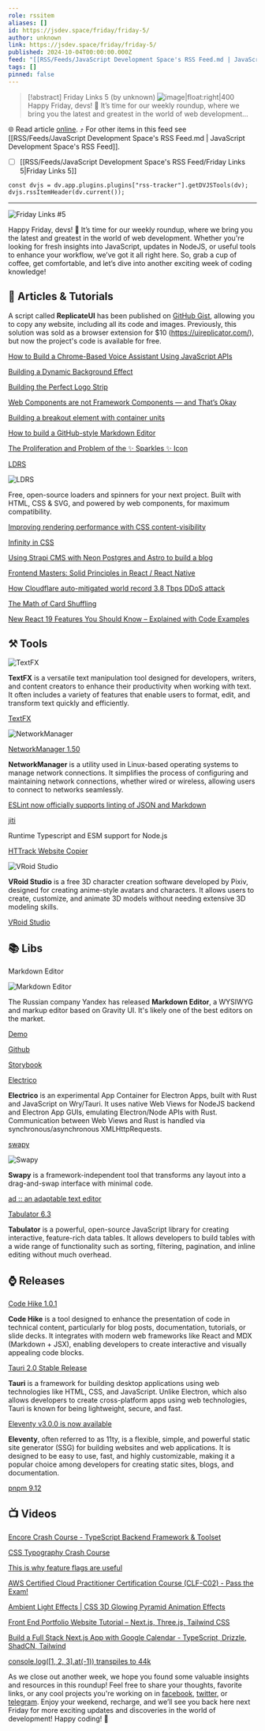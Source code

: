 ```yaml
---
role: rssitem
aliases: []
id: https://jsdev.space/friday/friday-5/
author: unknown
link: https://jsdev.space/friday/friday-5/
published: 2024-10-04T00:00:00.000Z
feed: "[[RSS/Feeds/JavaScript Development Space's RSS Feed.md | JavaScript Development Space's RSS Feed]]"
tags: []
pinned: false
---
```


> [!abstract] Friday Links 5 (by unknown)
> ![image|float:right|400](./images/friday-5.png) Happy Friday, devs! 🎉 It’s time for our weekly roundup, where we bring you the latest and greatest in the world of web development…

🌐 Read article [online](https://jsdev.space/friday/friday-5/). ⤴ For other items in this feed see [[RSS/Feeds/JavaScript Development Space's RSS Feed.md | JavaScript Development Space's RSS Feed]].

- [ ] [[RSS/Feeds/JavaScript Development Space's RSS Feed/Friday Links 5|Friday Links 5]]

~~~dataviewjs
const dvjs = dv.app.plugins.plugins["rss-tracker"].getDVJSTools(dv);
dvjs.rssItemHeader(dv.current());
~~~

- - -

![Friday Links #5](./images/friday-5.png)

Happy Friday, devs! 🎉 It’s time for our weekly roundup, where we bring you the latest and greatest in the world of web development. Whether you're looking for fresh insights into JavaScript, updates in NodeJS, or useful tools to enhance your workflow, we’ve got it all right here. So, grab a cup of coffee, get comfortable, and let’s dive into another exciting week of coding knowledge!

## 📜 Articles & Tutorials

A script called **ReplicateUI** has been published on [GitHub Gist](https://gist.github.com/markflorkowski/4269bc529324dceb2858c77b7609704c#file-gistfile1-txt), allowing you to copy any website, including all its code and images. Previously, this solution was sold as a browser extension for $10 (https://uireplicator.com/), but now the project's code is available for free.

[How to Build a Chrome-Based Voice Assistant Using JavaScript APIs](https://medium.com/@kenzic/how-to-build-a-chrome-based-voice-assistant-using-javascript-apis-ed2895658eb2)

[Building a Dynamic Background Effect](https://www.letsbuildui.dev/articles/building-a-dynamic-background-effect/)

[Building the Perfect Logo Strip](https://9elements.com/blog/building-the-perfect-logo-strip/)

[Web Components are not Framework Components — and That’s Okay](https://lea.verou.me/blog/2024/wcs-vs-frameworks/)

[Building a breakout element with container units](https://piccalil.li/blog/building-a-breakout-element-with-container-units/)

[How to build a GitHub-style Markdown Editor](https://indiecourses.com/blog/how-to-build-a-github-style-markdown-editor)

[The Proliferation and Problem of the ✨ Sparkles ✨ Icon](https://css-tricks.com/the-proliferation-and-problem-of-the-sparkles-icon/)

[LDRS](https://uiball.com/ldrs/)

![LDRS](./images/ldrs.png)

Free, open-source loaders and spinners for your next project.
Built with HTML, CSS & SVG, and powered by web components, for maximum compatibility.

[Improving rendering performance with CSS content-visibility](https://nolanlawson.com/2024/09/18/improving-rendering-performance-with-css-content-visibility/)

[Infinity in CSS](https://frontendmasters.com/blog/infinity-in-css/)

[Using Strapi CMS with Neon Postgres and Astro to build a blog](https://neon.tech/guides/strapi-cms)

[Frontend Masters: Solid Principles in React / React Native](https://blog.stackademic.com/react-native-masters-solid-principles-in-react-react-native-a1b8df8d261d)

[How Cloudflare auto-mitigated world record 3.8 Tbps DDoS attack](https://blog.cloudflare.com/how-cloudflare-auto-mitigated-world-record-3-8-tbps-ddos-attack/)

[The Math of Card Shuffling](https://fredhohman.com/card-shuffling/)

[New React 19 Features You Should Know – Explained with Code Examples](https://www.freecodecamp.org/news/new-react-19-features-you-should-know-with-code-examples/)

## ⚒️ Tools

![TextFX](./images/textfx.png)

**TextFX** is a versatile text manipulation tool designed for developers, writers, and content creators to enhance their productivity when working with text. It often includes a variety of features that enable users to format, edit, and transform text quickly and efficiently.

[TextFX](https://textfx.withgoogle.com/)

![NetworkManager](./images/NetworkManager.png)

[NetworkManager 1.50](https://networkmanager.dev/)

**NetworkManager** is a utility used in Linux-based operating systems to manage network connections. It simplifies the process of configuring and maintaining network connections, whether wired or wireless, allowing users to connect to networks seamlessly.

[ESLint now officially supports linting of JSON and Markdown](https://eslint.org/blog/2024/10/eslint-json-markdown-support/)

[jiti](https://github.com/unjs/jiti)

Runtime Typescript and ESM support for Node.js

[HTTrack Website Copier](https://github.com/xroche/httrack)

![VRoid Studio](./images/VRoid-Studio.png)

**VRoid Studio** is a free 3D character creation software developed by Pixiv, designed for creating anime-style avatars and characters. It allows users to create, customize, and animate 3D models without needing extensive 3D modeling skills.

[VRoid Studio](https://vroid.com/en/studio)

## 📚 Libs

Markdown Editor

![Markdown Editor](./images/Markdown-Editor.png)

The Russian company Yandex has released **Markdown Editor**, a WYSIWYG and markup editor based on Gravity UI. It's likely one of the best editors on the market.

[Demo](https://gravity-ui.com/libraries/markdown-editor/playground)

[Github](https://github.com/gravity-ui/markdown-editor/)

[Storybook](https://preview.gravity-ui.com/md-editor/)

[Electrico](https://github.com/thomastschurtschenthaler/electrico)

**Electrico** is an experimental App Container for Electron Apps, built with Rust and JavaScript on Wry/Tauri. It uses native Web Views for NodeJS backend and Electron App GUIs, emulating Electron/Node APIs with Rust. Communication between Web Views and Rust is handled via synchronous/asynchronous XMLHttpRequests.

[swapy](https://github.com/TahaSh/swapy)

![Swapy](./images/swapy.png)

**Swapy** is a framework-independent tool that transforms any layout into a drag-and-swap interface with minimal code.


[ad :: an adaptable text editor](https://github.com/sminez/)

[Tabulator 6.3](https://tabulator.info/docs/6.3/release)

**Tabulator** is a powerful, open-source JavaScript library for creating interactive, feature-rich data tables. It allows developers to build tables with a wide range of functionality such as sorting, filtering, pagination, and inline editing without much overhead. 

## ⌚ Releases

[Code Hike 1.0.1](https://github.com/code-hike/codehike)

**Code Hike** is a tool designed to enhance the presentation of code in technical content, particularly for blog posts, documentation, tutorials, or slide decks. It integrates with modern web frameworks like React and MDX (Markdown + JSX), enabling developers to create interactive and visually appealing code blocks.

[Tauri 2.0 Stable Release](https://v2.tauri.app/blog/tauri-20/)

**Tauri** is a framework for building desktop applications using web technologies like HTML, CSS, and JavaScript. Unlike Electron, which also allows developers to create cross-platform apps using web technologies, Tauri is known for being lightweight, secure, and fast.

[Eleventy v3.0.0 is now available](https://www.11ty.dev/blog/eleventy-v3/)

**Eleventy**, often referred to as 11ty, is a flexible, simple, and powerful static site generator (SSG) for building websites and web applications. It is designed to be easy to use, fast, and highly customizable, making it a popular choice among developers for creating static sites, blogs, and documentation.

[pnpm 9.12](https://github.com/pnpm/pnpm/releases/tag/v9.12.0)


## 📺 Videos

[Encore Crash Course - TypeScript Backend Framework & Toolset](https://www.youtube.com/watch?v=tL01EzN2-xA&ab_channel=TraversyMedia)

[CSS Typography Crash Course](https://www.youtube.com/watch?v=WdBNYcWG0Yg&ab_channel=KevinPowell)

[This is why feature flags are useful](https://www.youtube.com/watch?v=3JtnK4uRbJw&ab_channel=WebDevCody)

[AWS Certified Cloud Practitioner Certification Course (CLF-C02) - Pass the Exam!](https://www.youtube.com/watch?v=NhDYbskXRgc&ab_channel=freeCodeCamp.org)

[Ambient Light Effects | CSS 3D Glowing Pyramid Animation Effects](https://www.youtube.com/watch?v=J2sT05YtScM&ab_channel=OnlineTutorials)

[Front End Portfolio Website Tutorial – Next.js, Three.js, Tailwind CSS](https://www.youtube.com/watch?v=aZZrEE_UsIk&ab_channel=freeCodeCamp.org)

[Build a Full Stack Next.js App with Google Calendar - TypeScript, Drizzle, ShadCN, Tailwind](https://www.youtube.com/watch?v=0Oacr8VrnNk&ab_channel=WebDevSimplified)

[console.log([1, 2, 3].at(-1)) transpiles to 44k](https://www.youtube.com/watch?v=odhjF1obcUo)

As we close out another week, we hope you found some valuable insights and resources in this roundup! Feel free to share your thoughts, favorite links, or any cool projects you're working on in [facebook](https://www.facebook.com/jsdevspace), [twitter](https://twitter.com/jsdevspace), or [telegram](https://t.me/jsdevspace). Enjoy your weekend, recharge, and we’ll see you back here next Friday for more exciting updates and discoveries in the world of development! Happy coding! 🎉